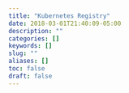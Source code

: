 ```yaml
---
title: "Kubernetes Registry"
date: 2018-03-01T21:40:09-05:00
description: ""
categories: []
keywords: []
slug: ""
aliases: []
toc: false
draft: false
---
```

